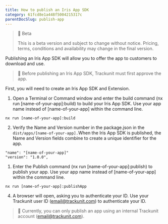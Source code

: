 ```yaml
---
title: How to publish an Iris App SDK
category: 61fcd8e1a448f5004215317c
parentDocSlug: publish-app
---
```


> 🚧 Beta
> 
> This is a beta version and subject to change without notice. Pricing, terms, conditions and availability may change in the final version.

Publishing an Iris App SDK will allow you to offer the app to customers to download and use. 

> 📌 Before publishing an Iris App SDK, Trackunit must first approve the app.

First, you will need to create an Iris App SDK and Extension.

1. Open a Terminal or Command window and enter the build command (nx run [name-of-your-app]:build) to build your Iris App SDK. Use your app name instead of [name-of-your-app] within the command line.

```
nx run [name-of-your-app]:build
```



2. Verify the Name and Version number in the package.json in the `dist/apps/[name-of-your-app].`When the Iris App SDK is published, the Name and Version fields combine to create a unique identifier for the app.

```
"name": "[name-of-your-app]"
"version": "1.0.0",
```



1. Enter the Publish command (nx run [name-of-your-app]:publish) to publish your app. Use your app name instead of [name-of-your-app] within the command line.

```
nx run [name-of-your-app]:publishApp
```



4. A browser will open, asking you to authenticate your ID. Use your Trackunit user ID (email@trackunit.com) to authenticate your ID.

> 📌 Currently, you can only publish an app using an internal Trackunit account (email@trackunit.com).
